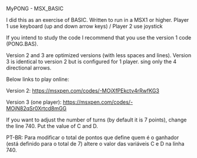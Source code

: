 MyPONG - MSX_BASIC

I did this as an exercise of BASIC.
Written to run in a MSX1 or higher. 
Player 1 use keyboard (up and down arrow keys) / Player 2 use joystick

If you intend to study the code I recommend that you use the version 1 code (PONG.BAS).

Version 2 and 3 are optimized versions (with less spaces and lines).
Version 3 is identical to version 2 but is configured for 1 player. sing only the 4 directional arrows.

Below links to play online:

Version 2:
https://msxpen.com/codes/-MOjXfPEkctv4rRwfKG3

Version 3 (one player):
https://msxpen.com/codes/-MOjN82qSr0Xrtcd8mGG

<a href="http://www.WEBSITE_NAME.com"></a>

If you want to adjust the number of turns (by default it is 7 points), change the line 740.  Put the value of C and D.

 PT-BR: 
Para modificar o total de pontos que define quem é o ganhador (está definido para o total de 7) altere o valor das variáveis C e D na linha 740. 
